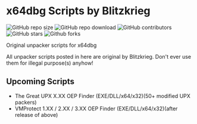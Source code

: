 # x64dbg Scripts by Blitzkrieg

![GitHub repo size](https://img.shields.io/github/repo-size/blitzkrieg99/x64dbg-Scripts-by-Blitzkrieg)
![GitHub repo download](https://img.shields.io/github/downloads/blitzkrieg99/x64dbg-Scripts-by-Blitzkrieg/total)
![GitHub contributors](https://img.shields.io/github/contributors/blitzkrieg99/x64dbg-Scripts-by-Blitzkrieg)
![GitHub stars](https://img.shields.io/github/stars/blitzkrieg99/x64dbg-Scripts-by-Blitzkrieg?style=social)
![Github forks](https://img.shields.io/github/forks/blitzkrieg99/x64dbg-Scripts-by-Blitzkrieg?style=social)

Original unpacker scripts for x64dbg

All unpacker scripts posted in here are original by Blitzkrieg.
Don't ever use them for illegal purpose(s) anyhow!

## Upcoming Scripts
* The Great UPX X.XX OEP Finder (EXE/DLL/x64/x32)(50+ modified UPX packers)
* VMProtect 1.XX / 2.XX / 3.XX OEP Finder (EXE/DLL/x64/x32)(after release of above)
